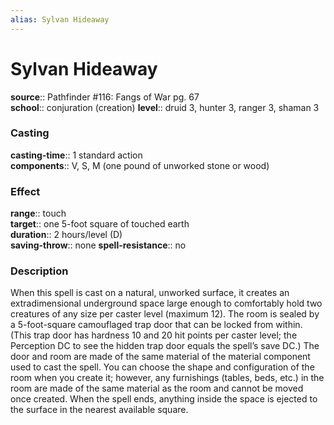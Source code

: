 ```yaml
---
alias: Sylvan Hideaway
---
```


# Sylvan Hideaway 

**source**:: Pathfinder \#116: Fangs of War pg. 67  
**school**:: conjuration (creation)
**level**:: druid 3, hunter 3, ranger 3, shaman 3

### Casting 

**casting-time**:: 1 standard action  
**components**:: V, S, M (one pound of unworked stone or wood)

### Effect 

**range**:: touch  
**target**:: one 5-foot square of touched earth  
**duration**:: 2 hours/level (D)  
**saving-throw**:: none
**spell-resistance**:: no

### Description 

When this spell is cast on a natural, unworked surface, it creates an extradimensional underground space large enough to comfortably hold two creatures of any size per caster level (maximum 12). The room is sealed by a 5-foot-square camouflaged trap door that can be locked from within. (This trap door has hardness 10 and 20 hit points per caster level; the Perception DC to see the hidden trap door equals the spell’s save DC.) The door and room are made of the same material of the material component used to cast the spell. You can choose the shape and configuration of the room when you create it; however, any furnishings (tables, beds, etc.) in the room are made of the same material as the room and cannot be moved once created. When the spell ends, anything inside the space is ejected to the surface in the nearest available square.
